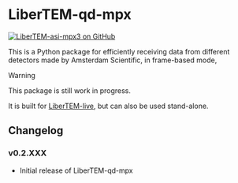 # LiberTEM-qd-mpx

[![LiberTEM-asi-mpx3 on GitHub](https://img.shields.io/badge/GitHub-MIT-informational)](https://github.com/LiberTEM/LiberTEM-rs)

This is a Python package for efficiently receiving data from different
detectors made by Amsterdam Scientific, in frame-based mode, 

> [!WARNING]
> This package is still work in progress.

It is built for [LiberTEM-live](https://github.com/libertem/libertem-live), but can
also be used stand-alone.

## Changelog

### v0.2.XXX

- Initial release of LiberTEM-qd-mpx
